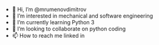 - 👋 Hi, I’m @mrumenovdimitrov
- 👀 I’m interested in mechanical and software engineering
- 🌱 I’m currently learning Python 3
- 💞️ I’m looking to collaborate on python coding
- 📫 How to reach me linked in

<!---
mrumenovdimitrov/mrumenovdimitrov is a ✨ special ✨ repository because its `README.md` (this file) appears on your GitHub profile.
You can click the Preview link to take a look at your changes.
--->
